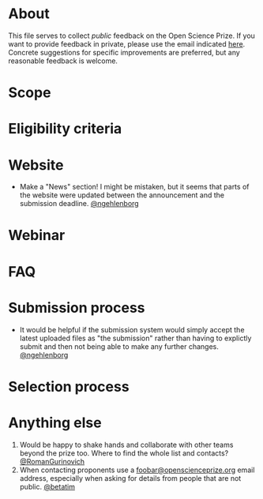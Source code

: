 # About
This file serves to collect _public_ feedback on the Open Science Prize. If you want to provide feedback in private, please use the email indicated [here](https://www.openscienceprize.org/h/). Concrete suggestions for specific improvements are preferred, but any reasonable feedback is welcome.

# Scope

# Eligibility criteria

# Website
- Make a "News" section! I might be mistaken, but it seems that parts of the website were updated between the announcement and the submission deadline. [@ngehlenborg](https://github.com/ngehlenborg)

# Webinar

# FAQ

# Submission process
- It would be helpful if the submission system would simply accept the latest uploaded files as "the submission" rather than having to explictly submit and then not being able to make any further changes. [@ngehlenborg](https://github.com/ngehlenborg)


# Selection process

# Anything else
1. Would be happy to shake hands and collaborate with other teams beyond the prize too. Where to find the whole list and contacts? [@RomanGurinovich](https://github.com/RomanGurinovich)
2. When contacting proponents use a foobar@openscienceprize.org email address, especially when asking for details from people that are not public. [@betatim](https://betatim.github.io)

